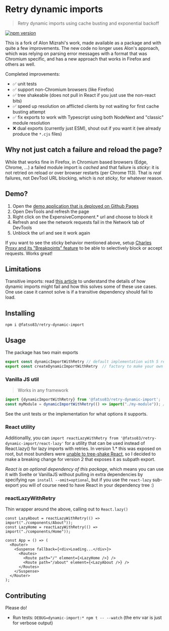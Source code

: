 # Retry dynamic imports

> Retry dynamic imports using cache busting and exponential backoff
 
<a href="https://www.npmjs.com/package/@fatso83/retry-dynamic-import/"><img src="https://img.shields.io/npm/v/@fatso83/retry-dynamic-import.svg?style=flat" alt="npm version"></a>

This is a fork of Alon Mizrahi's work, made available as a package and with quite a few improvements. The new code no longer uses Alon's approach, which was relying on parsing
error messages with a format that was Chromium specific, and has a new approach that works in Firefox and others as well.

Completed improvements:

- ✅ unit tests
- ✅ support non-Chromium browsers (like Firefox)
- ✅ tree shakeable (does not pull in React if you just use the non-react bits)
- ✅ speed up resolution on afflicted clients by not waiting for first cache busting attempt
- ✅ fix exports to work with Typescript using both NodeNext and "classic" module resolution
- ❌ dual exports (currently just ESM), shout out if you want it (we already produce the `*.cjs` files)

## Why not just catch a failure and reload the page?

While that works fine in Firefox, in Chromium based browsers (Edge, Chrome, ...) a failed module import is _cached_ and that failure is _sticky_: it is not retried on reload or over browser restarts (per Chrome 113). That is _real_ failures, not DevTool URL blocking, which is _not sticky_, for whatever reason.

## Demo?

1. Open the [demo application that is deployed on Github Pages](https://fatso83.github.io/retry-dynamic-import/demo)
2. Open DevTools and refresh the page
3. Right click on the ExpensiveComponent.\* url and choose to block it
4. Refresh and see the network requests fail in the Network tab of DevTools
5. Unblock the url and see it work again

If you want to see the sticky behavior mentioned above, setup [Charles Proxy and its "Breakpoints" feature](https://www.charlesproxy.com/documentation/proxying/breakpoints/) to be able to selectively block or accept requests. Works great!

## Limitations

Transitive imports: read [this article](https://medium.com/@alonmiz1234/retry-dynamic-imports-with-react-lazy-c7755a7d557a) to understand the details
of how dynamic imports might fail and how this solves some of these use cases. One use case it cannot solve is if a transitive
dependency should fail to load.

## Installing

```
npm i @fatso83/retry-dynamic-import
```

## Usage

The package has two main exports

```javascript
export const dynamicImportWithRetry // default implementation with 5 retries
export const createDynamicImportWithRetry  // factory to make your own version of dynamicImportWithRetry
```

### Vanilla JS util

> Works in any framework

```typescript
import {dynamicImportWithRetry} from '@fatso83/retry-dynamic-import';
const myModule = dynamicImportWithRetry(() => import("./my-module")); // this works regardless of framework, lib, etc
```

See the unit tests or the implementation for what options it supports.

### React utility

Additionallly, you can `import reactLazyWithRetry from '@fatso83/retry-dynamic-import/react-lazy'` for a utility that can be used instead of React.lazy() for lazy imports with retries. In version 1.* this was exposed on root, but most bundlers were [unable to tree-shake React][issue-1], so I decided to make a breaking change for version 2 that exposes it as subpath export.

_React is an _optional_ dependency of this package_, which means you can use it with Svelte or VanillaJS without pulling in extra dependencies by specifying `npm install --omit=optional`, but if you use the `react-lazy` sub-export you will of course need to have React in your dependency tree :)


### reactLazyWithRetry

Thin wrapper around the above, calling out to `React.lazy()`

```tsx
const LazyAbout = reactLazyWithRetry(() => import("./components/About"));
const LazyHome = reactLazyWithRetry(() => import("./components/Home"));

const App = () => (
  <Router>
    <Suspense fallback={<div>Loading...</div>}>
      <Routes>
        <Route path="/" element={<LazyHome />} />
        <Route path="/about" element={<LazyAbout />} />
      </Routes>
    </Suspense>
  </Router>
);
```

## Contributing

Please do!

- Run tests: `DEBUG=dynamic-import:* npm t -- --watch` (the env var is just for verbose output)

[issue-1]: https://github.com/fatso83/retry-dynamic-import/issues/1
